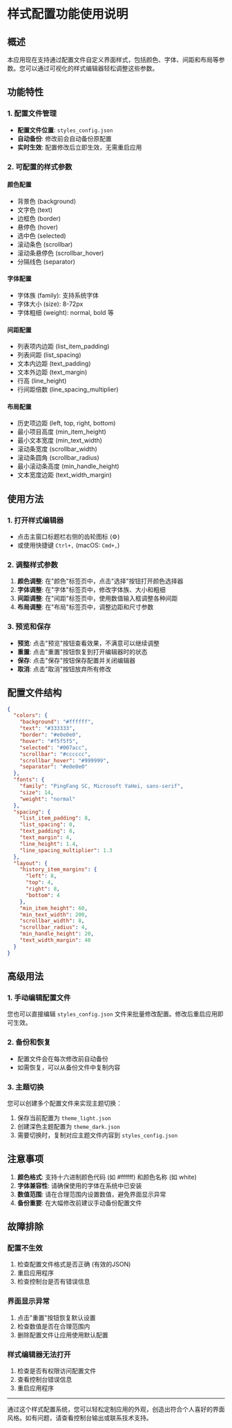 # 样式配置功能使用说明

## 概述

本应用现在支持通过配置文件自定义界面样式，包括颜色、字体、间距和布局等参数。您可以通过可视化的样式编辑器轻松调整这些参数。

## 功能特性

### 1. 配置文件管理
- **配置文件位置**: `styles_config.json`
- **自动备份**: 修改前会自动备份原配置
- **实时生效**: 配置修改后立即生效，无需重启应用

### 2. 可配置的样式参数

#### 颜色配置
- 背景色 (background)
- 文字色 (text)
- 边框色 (border)
- 悬停色 (hover)
- 选中色 (selected)
- 滚动条色 (scrollbar)
- 滚动条悬停色 (scrollbar_hover)
- 分隔线色 (separator)

#### 字体配置
- 字体族 (family): 支持系统字体
- 字体大小 (size): 8-72px
- 字体粗细 (weight): normal, bold 等

#### 间距配置
- 列表项内边距 (list_item_padding)
- 列表间距 (list_spacing)
- 文本内边距 (text_padding)
- 文本外边距 (text_margin)
- 行高 (line_height)
- 行间距倍数 (line_spacing_multiplier)

#### 布局配置
- 历史项边距 (left, top, right, bottom)
- 最小项目高度 (min_item_height)
- 最小文本宽度 (min_text_width)
- 滚动条宽度 (scrollbar_width)
- 滚动条圆角 (scrollbar_radius)
- 最小滚动条高度 (min_handle_height)
- 文本宽度边距 (text_width_margin)

## 使用方法

### 1. 打开样式编辑器
- 点击主窗口标题栏右侧的齿轮图标 (⚙)
- 或使用快捷键 `Ctrl+,` (macOS: `Cmd+,`)

### 2. 调整样式参数
1. **颜色调整**: 在"颜色"标签页中，点击"选择"按钮打开颜色选择器
2. **字体调整**: 在"字体"标签页中，修改字体族、大小和粗细
3. **间距调整**: 在"间距"标签页中，使用数值输入框调整各种间距
4. **布局调整**: 在"布局"标签页中，调整边距和尺寸参数

### 3. 预览和保存
- **预览**: 点击"预览"按钮查看效果，不满意可以继续调整
- **重置**: 点击"重置"按钮恢复到打开编辑器时的状态
- **保存**: 点击"保存"按钮保存配置并关闭编辑器
- **取消**: 点击"取消"按钮放弃所有修改

## 配置文件结构

```json
{
  "colors": {
    "background": "#ffffff",
    "text": "#333333",
    "border": "#e0e0e0",
    "hover": "#f5f5f5",
    "selected": "#007acc",
    "scrollbar": "#cccccc",
    "scrollbar_hover": "#999999",
    "separator": "#e0e0e0"
  },
  "fonts": {
    "family": "PingFang SC, Microsoft YaHei, sans-serif",
    "size": 14,
    "weight": "normal"
  },
  "spacing": {
    "list_item_padding": 8,
    "list_spacing": 0,
    "text_padding": 8,
    "text_margin": 4,
    "line_height": 1.4,
    "line_spacing_multiplier": 1.3
  },
  "layout": {
    "history_item_margins": {
      "left": 8,
      "top": 4,
      "right": 8,
      "bottom": 4
    },
    "min_item_height": 60,
    "min_text_width": 200,
    "scrollbar_width": 8,
    "scrollbar_radius": 4,
    "min_handle_height": 20,
    "text_width_margin": 40
  }
}
```

## 高级用法

### 1. 手动编辑配置文件
您也可以直接编辑 `styles_config.json` 文件来批量修改配置。修改后重启应用即可生效。

### 2. 备份和恢复
- 配置文件会在每次修改前自动备份
- 如需恢复，可以从备份文件中复制内容

### 3. 主题切换
您可以创建多个配置文件来实现主题切换：
1. 保存当前配置为 `theme_light.json`
2. 创建深色主题配置为 `theme_dark.json`
3. 需要切换时，复制对应主题文件内容到 `styles_config.json`

## 注意事项

1. **颜色格式**: 支持十六进制颜色代码 (如 #ffffff) 和颜色名称 (如 white)
2. **字体兼容性**: 请确保使用的字体在系统中已安装
3. **数值范围**: 请在合理范围内设置数值，避免界面显示异常
4. **备份重要**: 在大幅修改前建议手动备份配置文件

## 故障排除

### 配置不生效
1. 检查配置文件格式是否正确 (有效的JSON)
2. 重启应用程序
3. 检查控制台是否有错误信息

### 界面显示异常
1. 点击"重置"按钮恢复默认设置
2. 检查数值是否在合理范围内
3. 删除配置文件让应用使用默认配置

### 样式编辑器无法打开
1. 检查是否有权限访问配置文件
2. 查看控制台错误信息
3. 重启应用程序

---

通过这个样式配置系统，您可以轻松定制应用的外观，创造出符合个人喜好的界面风格。如有问题，请查看控制台输出或联系技术支持。